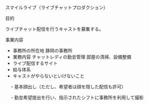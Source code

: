 スマイルライブ（ライブチャットプロダクション）

目的

ライブチャット配信を行うキャストを募集する。

事業内容

- 事務所の所在地 静岡の事務所
- 業務内容 チャットレディの勤怠管理 部屋の清掃、設備整備
- ライブ配信するサイト
- 給与体系
- キャストがやらないといけないこと

　・基本顔出し（ただし、希望者は顔を隠した配信も許可）

　・勤怠希望提出を行い、指示されたシフトに事務所を利用して撮影